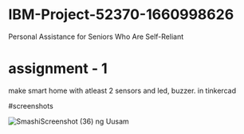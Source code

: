 # IBM-Project-52370-1660998626
Personal Assistance for Seniors Who Are Self-Reliant

# assignment - 1

make smart home with atleast 2 sensors and led, buzzer. in tinkercad

#screenshots

![Smashi![Screenshot (36)](https://user-images.githubusercontent.com/91111592/190105129-88848a0e-7af3-494a-8148-8be6fbd0a0b0.png)
ng Uusam](https://user-images.githubusercontent.com/91111592/190105070-94a055dd-3edb-4ada-b339-b9ad58ae762b.png)




